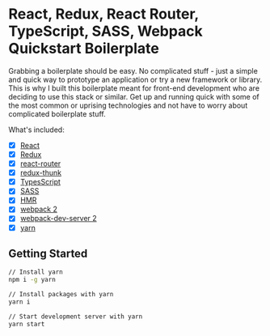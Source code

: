 # React, Redux, React Router, TypeScript, SASS, Webpack Quickstart Boilerplate

Grabbing a boilerplate should be easy. No complicated stuff - just a simple and quick way to
prototype an application or try a new framework or library. This is why I built this
boilerplate meant for front-end development who are deciding to use this stack
or similar. Get up and running quick with some of the most common or uprising technologies
and not have to worry about complicated boilerplate stuff.

What's included:
- [x] [React](https://github.com/facebook/react)
- [x] [Redux](https://github.com/reactjs/redux)
- [x] [react-router](https://github.com/ReactTraining/react-router)
- [x] [redux-thunk](https://github.com/gaearon/redux-thunk)
- [x] [TypesScript](https://github.com/Microsoft/TypeScript)
- [x] [SASS](https://github.com/sass/sass)
- [x] [HMR](https://github.com/gaearon/react-hot-loader)
- [x] [webpack 2](https://github.com/webpack/webpack)
- [x] [webpack-dev-server 2](https://github.com/webpack/webpack-dev-server)
- [x] [yarn](https://github.com/yarnpkg/yarn)

## Getting Started
```bash
// Install yarn
npm i -g yarn

// Install packages with yarn
yarn i

// Start development server with yarn
yarn start
```